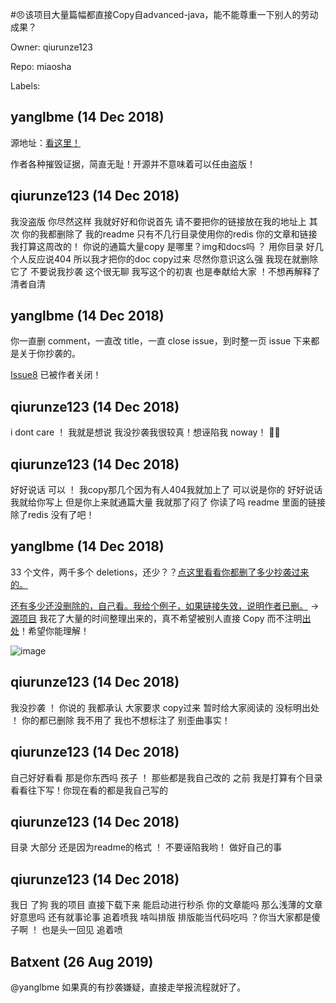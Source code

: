 #😠该项目大量篇幅都直接Copy自advanced-java，能不能尊重一下别人的劳动成果？

Owner: qiurunze123

Repo: miaosha

Labels: 

## yanglbme (14 Dec 2018)

源地址：[看这里！](https://github.com/doocs/advanced-java)

作者各种摧毁证据，简直无耻！开源并不意味着可以任由盗版！

## qiurunze123 (14 Dec 2018)

我没盗版 你尽然这样 我就好好和你说首先 请不要把你的链接放在我的地址上  其次 你的我都删除了 我的readme 只有不几行目录使用你的redis 你的文章和链接  我打算这周改的！ 你说的通篇大量copy 是哪里？img和docs吗 ？ 用你目录 好几个人反应说404 所以我才把你的doc copy过来 尽然你意识这么强 我现在就删除它了 不要说我抄袭 这个很无聊 我写这个的初衷 也是奉献给大家 ！不想再解释了 清者自清

## yanglbme (14 Dec 2018)

你一直删 comment，一直改 title，一直 close issue，到时整一页 issue 下来都是关于你抄袭的。

[Issue8](https://github.com/qiurunze123/miaosha/issues/8) 已被作者关闭！

## qiurunze123 (14 Dec 2018)

i dont care ！ 我就是想说 我没抄袭我很较真！想诬陷我 noway！ 🍭🍭

## qiurunze123 (14 Dec 2018)

好好说话 可以 ！ 我copy那几个因为有人404我就加上了  可以说是你的 好好说话 我就给你写上 但是你上来就通篇大量 我就那了闷了  你读了吗 readme 里面的链接 除了redis 没有了吧！

## yanglbme (14 Dec 2018)

33 个文件，两千多个 deletions，还少？？[点这里看看你都删了多少抄袭过来的。](https://github.com/qiurunze123/miaosha/commit/2538c39a74861c67efbb210670980cbb2aeb4a43) 

[还有多少还没删除的，自己看。我给个例子，如果链接失效，说明作者已删。](https://github.com/qiurunze123/miaosha/blob/master/docs/mysql-read-write-separation.md) -> [源项目](https://github.com/doocs/advanced-java/blob/master/docs/high-concurrency/mysql-read-write-separation.md)
我花了大量的时间整理出来的，真不希望被别人直接 Copy 而不注明[出处](https://github.com/doocs/advanced-java)！希望你能理解！

![image](https://user-images.githubusercontent.com/21008209/50004862-66abe300-ffe3-11e8-8267-52715790c8cd.png)


## qiurunze123 (14 Dec 2018)

我没抄袭 ！ 你说的 我都承认 大家要求  copy过来 暂时给大家阅读的 没标明出处 ！ 你的都已删除 我不用了 我也不想标注了 别歪曲事实！

## qiurunze123 (14 Dec 2018)

自己好好看看 那是你东西吗 孩子 ！ 那些都是我自己改的 之前 我是打算有个目录看看往下写！你现在看的都是我自己写的

## qiurunze123 (14 Dec 2018)

目录 大部分 还是因为readme的格式 ！ 不要诬陷我哟！ 做好自己的事

## qiurunze123 (14 Dec 2018)

我日 了狗 我的项目 直接下载下来 能启动进行秒杀 你的文章能吗 那么浅薄的文章好意思吗 还有就事论事 追着喷我 啥叫排版 排版能当代码吃吗 ？你当大家都是傻子啊 ！ 也是头一回见 追着喷

## Batxent (26 Aug 2019)

@yanglbme 如果真的有抄袭嫌疑，直接走举报流程就好了。


